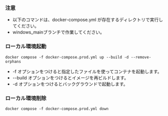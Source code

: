 ### 注意
- 以下のコマンドは、docker-compose.yml が存在するディレクトリで実行してください。
- windows_mainブランチで作業してください。

### ローカル環境起動
```
docker compose -f docker-compose.prod.yml up --build -d --remove-orphans
```
- -f オプションをつけると指定したファイルを使ってコンテナを起動します。
- --build オプションをつけるとイメージを再ビルドします。
- -d オプションをつけるとバックグラウンドで起動します。

### ローカル環境削除
```
docker compose -f docker-compose.prod.yml down
```
